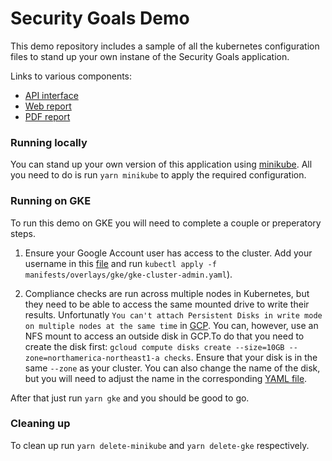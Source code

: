 # Security Goals Demo

This demo repository includes a sample of all the kubernetes configuration files to stand up your own instane of the Security Goals application. 

Links to various components:

- [API interface](https://security-goals-demo.cdssandbox.xyz/security-goals/api)
- [Web report](https://security-goals-demo.cdssandbox.xyz/web-report/)
- [PDF report](https://security-goals-demo.cdssandbox.xyz/pdf-report/report)

### Running locally

You can stand up your own version of this application using [minikube](https://kubernetes.io/docs/setup/minikube/). All you need to do is run `yarn minikube` to apply the required configuration.

### Running on GKE

To run this demo on GKE you will need to complete a couple or preperatory steps.

1. Ensure your Google Account user has access to the cluster. Add your username in this [file](https://github.com/cds-snc/security-goals-demo/blob/master/manifests/overlays/gke/gke-cluster-admin.yaml#L12) and run `kubectl apply -f manifests/overlays/gke/gke-cluster-admin.yaml`).

2. Compliance checks are run across multiple nodes in Kubernetes, but they need to be able to access the same mounted drive to write their results. Unfortunatly `You can't attach Persistent Disks in write mode on multiple nodes at the same time` in [GCP](https://cloud.google.com/kubernetes-engine/docs/concepts/persistent-volumes#using_compute_engine_persistent_disks_as_readonlymany). You can, however, use an NFS mount to access an outside disk in GCP.To do that you need to create the disk first: `gcloud compute disks create --size=10GB --zone=northamerica-northeast1-a checks`. Ensure that your disk is in the same `--zone` as your cluster. You can also change the name of the disk, but you will need to adjust the name in the corresponding [YAML file](https://github.com/cds-snc/security-goals-demo/blob/master/manifests/overlays/gke/nfs-deployment.yaml#L36).

After that just run `yarn gke` and you should be good to go.

### Cleaning up

To clean up run `yarn delete-minikube` and `yarn delete-gke` respectively.
